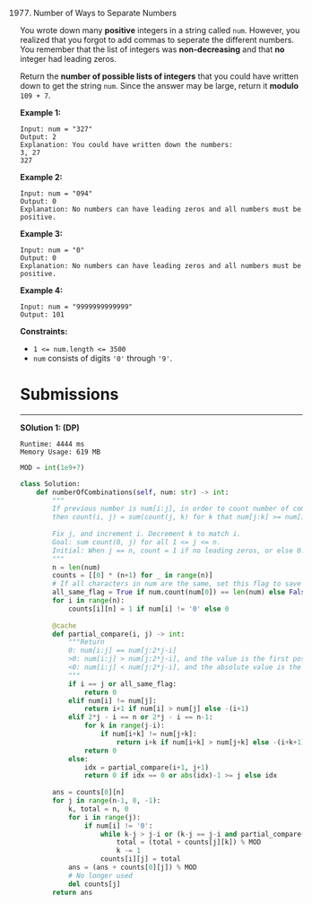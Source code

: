 1977. Number of Ways to Separate Numbers

You wrote down many **positive** integers in a string called `num`. However, you realized that you forgot to add commas to seperate the different numbers. You remember that the list of integers was **non-decreasing** and that **no** integer had leading zeros.

Return the **number of possible lists of integers** that you could have written down to get the string `num`. Since the answer may be large, return it **modulo** `109 + 7`.

 

**Example 1:**
```
Input: num = "327"
Output: 2
Explanation: You could have written down the numbers:
3, 27
327
```

**Example 2:**
```
Input: num = "094"
Output: 0
Explanation: No numbers can have leading zeros and all numbers must be positive.
```

**Example 3:**
```
Input: num = "0"
Output: 0
Explanation: No numbers can have leading zeros and all numbers must be positive.
```

**Example 4:**
```
Input: num = "9999999999999"
Output: 101
```

**Constraints:**

* `1 <= num.length <= 3500`
* `num` consists of digits `'0'` through `'9'`.

# Submissions
---
**SOlution 1: (DP)**
```
Runtime: 4444 ms
Memory Usage: 619 MB
```
```python
MOD = int(1e9+7)

class Solution:
    def numberOfCombinations(self, num: str) -> int:
        """
        If previous number is num[i:j], in order to count number of combs in num[j:],
        then count(i, j) = sum(count(j, k) for k that num[j:k] >= num[i:j] and without leading zero).
        
        Fix j, and increment i. Decrement k to match i.
        Goal: sum count(0, j) for all 1 <= j <= n.
        Initial: When j == n, count = 1 if no leading zeros, or else 0.
        """
        n = len(num)
        counts = [[0] * (n+1) for _ in range(n)]
        # If all characters in num are the same, set this flag to save time in partial_compare
        all_same_flag = True if num.count(num[0]) == len(num) else False
        for i in range(n):
            counts[i][n] = 1 if num[i] != '0' else 0
        
        @cache
        def partial_compare(i, j) -> int:
            """Return
			0: num[i:j] == num[j:2*j-i]
			>0: num[i:j] > num[j:2*j-i], and the value is the first position (1-indexed) where they're different
			<0: num[i:j] < num[j:2*j-i], and the absolute value is the first position (1-indexed) where they're different
			"""
            if i == j or all_same_flag:
                return 0
            elif num[i] != num[j]:
                return i+1 if num[i] > num[j] else -(i+1)
            elif 2*j - i == n or 2*j - i == n-1:
                for k in range(j-i):
                    if num[i+k] != num[j+k]:
                        return i+k if num[i+k] > num[j+k] else -(i+k+1)
                return 0
            else:
                idx = partial_compare(i+1, j+1)
                return 0 if idx == 0 or abs(idx)-1 >= j else idx
            
        ans = counts[0][n]
        for j in range(n-1, 0, -1):
            k, total = n, 0
            for i in range(j):
                if num[i] != '0':
                    while k-j > j-i or (k-j == j-i and partial_compare(i, j) <= 0):
                        total = (total + counts[j][k]) % MOD
                        k -= 1
                    counts[i][j] = total
            ans = (ans + counts[0][j]) % MOD
            # No longer used
            del counts[j]
        return ans
```
